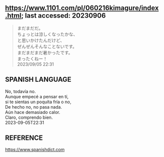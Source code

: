 ## https://www.1101.com/pl/060216kimagure/index.html; last accessed: 20230906

> まだまだだ。<br/>
> ちょっとは涼しくなったかな、<br/>
> と思いかけたんだけど、<br/>
> ぜんぜんそんなことないです。<br/>
> まだまだまだ暑かったです。<br/>
> まったくねー！<br/>
> 2023/09/05 22:31 

## SPANISH LANGUAGE

No, todavía no.<br/>
Aunque empecé a pensar en tí, <br/>
si te sientas un poquíta fría o no,<br/>
De hecho no, no pasa nada.<br/>
Aún hace demasiado calor.<br/>
Claro, comprendo bien.<br/>
2023-09-05T22:31

## REFERENCE

https://www.spanishdict.com
